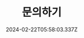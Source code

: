 ---
title: 문의하기
date: 2024-02-22T05:58:03.337Z
description: 문의하기 상위 메뉴 항목 **삭제하지 마세요**
weight: 90
---
